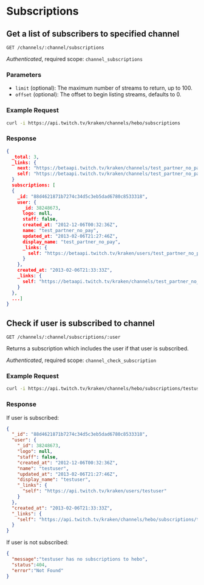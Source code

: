 # Subscriptions

## Get a list of subscribers to specified channel

`GET /channels/:channel/subscriptions`

_Authenticated_, required scope: `channel_subscriptions`

### Parameters

- `limit` (optional): The maximum number of streams to return, up to 100.
- `offset` (optional): The offset to begin listing streams, defaults to 0.

### Example Request

```bash
curl -i https://api.twitch.tv/kraken/channels/hebo/subscriptions
```

### Response

```json
{
  _total: 3,
  _links: {
    next: "https://betaapi.twitch.tv/kraken/channels/test_partner_no_pay/subscriptions?limit=25&offset=25",
    self: "https://betaapi.twitch.tv/kraken/channels/test_partner_no_pay/subscriptions?limit=25&offset=0"
  }
  subscriptions: [
  {
    _id: "88d4621871b7274c34d5c3eb5dad6780c8533318",
    user: {
      _id: 38248673,
      logo: null,
      staff: false,
      created_at: "2012-12-06T00:32:36Z",
      name: "test_partner_no_pay",
      updated_at: "2013-02-06T21:27:46Z",
      display_name: "test_partner_no_pay",
      _links: {
        self: "https://betaapi.twitch.tv/kraken/users/test_partner_no_pay"
      }
    },
    created_at: "2013-02-06T21:33:33Z",
    _links: {
      self: "https://betaapi.twitch.tv/kraken/channels/test_partner_no_pay/subscriptions/test_partner_no_pay"
    }
  },
  ...]
}
```

## Check if user is subscribed to channel

`GET /channels/:channel/subscriptions/:user`

Returns a subscription which includes the user if that user is subscribed.

_Authenticated_, required scope: `channel_check_subscription`

### Example Request

```bash
curl -i https://api.twitch.tv/kraken/channels/hebo/subscriptions/testuser
```

### Response

If user is subscribed:

```json
{
  "_id": "88d4621871b7274c34d5c3eb5dad6780c8533318",
  "user": {
    "_id": 38248673,
    "logo": null,
    "staff": false,
    "created_at": "2012-12-06T00:32:36Z",
    "name": "testuser",
    "updated_at": "2013-02-06T21:27:46Z",
    "display_name": "testuser",
    "_links": {
      "self": "https://api.twitch.tv/kraken/users/testuser"
    }
  },
  "created_at": "2013-02-06T21:33:33Z",
  "_links": {
    "self": "https://api.twitch.tv/kraken/channels/hebo/subscriptions/testuser"
  }
}
```

If user is not subscribed:

```json
{
  "message":"testuser has no subscriptions to hebo",
  "status":404,
  "error":"Not Found"
}
```
